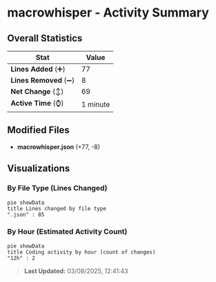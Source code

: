 # macrowhisper - Activity Summary 

## Overall Statistics

| Stat                   | Value                                                             |
| ---------------------- | ----------------------------------------------------------------- |
| **Lines Added** (➕)   | 77                                          |
| **Lines Removed** (➖) | 8                                        |
| **Net Change** (↕)    | 69                |
| **Active Time** (⌚)   | 1 minute |


## Modified Files
- **macrowhisper.json** (+77, -8)

## Visualizations

### By File Type (Lines Changed)

```mermaid
pie showData
title Lines changed by file type
".json" : 85
```

### By Hour (Estimated Activity Count)

```mermaid
pie showData
title Coding activity by hour (count of changes)
"12h" : 2
```


> **Last Updated:** 03/08/2025, 12:41:43